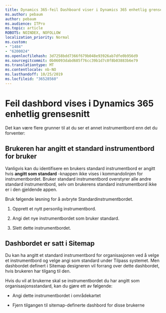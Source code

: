 ```yaml
---
title: Dynamics 365-feil Dashboard viser i Dynamics 365 enhetlig grensesnitt
ms.author: pebaum
author: pebaum
ms.audience: ITPro
ms.topic: article
ROBOTS: NOINDEX, NOFOLLOW
localization_priority: Normal
ms.custom:
- "1484"
- "6200024"
ms.openlocfilehash: 3d7258bdd7366f679b048e93926ab7dfe0b956d9
ms.sourcegitcommit: 0b06093dabd685f76cc39b1d7c0f8b03883b6e79
ms.translationtype: MT
ms.contentlocale: nb-NO
ms.lasthandoff: 10/25/2019
ms.locfileid: "36528560"
---
```

# <a name="wrong-dashboard-shows-in-dynamics-365-unified-interface"></a>Feil dashbord vises i Dynamics 365 enhetlig grensesnitt

Det kan være flere grunner til at du ser et annet instrumentbord enn det du forventer:

## <a name="the-user-has-set-a-user-default-dashboard"></a>Brukeren har angitt et standard instrumentbord for bruker 

Vanligvis kan du identifisere en brukers standard instrumentbord er angitt hvis **angitt som standard** -knappen ikke vises i kommandolinjen for instrumentbordet. Bruker standard instrumentbord overstyrer alle andre standard instrumentbord, selv om brukerens standard instrumentbord ikke er i den gjeldende appen.

Bruk følgende løsning for å avbryte Standardinstrumentbordet.

1. Opprett et nytt personlig instrumentbord.

2. Angi det nye instrumentbordet som bruker standard.

3. Slett dette instrumentbordet.

## <a name="the-dashboard-is-set-in-the-sitemap"></a>Dashbordet er satt i Sitemap

Du kan ha angitt et standard instrumentbord for organisasjonen ved å velge et instrumentbord og velge angi som standard under Tilpass systemet. Men dashbordet definert i Sitemap designeren vil forrang over dette dashbordet, hvis brukeren har tilgang til den.

Hvis du vil at brukerne skal se instrumentbordet du har angitt som organisasjonsstandard, kan du gjøre ett av følgende:

* Angi dette instrumentbordet i områdekartet

* Fjern tilgangen til sitemap-definerte dashbord for disse brukerne
